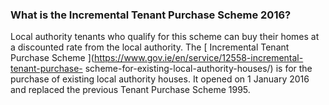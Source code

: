 ###  **What is the Incremental Tenant Purchase Scheme 2016?**

Local authority tenants who qualify for this scheme can buy their homes at a
discounted rate from the local authority. The [ Incremental Tenant Purchase
Scheme ](https://www.gov.ie/en/service/12558-incremental-tenant-purchase-
scheme-for-existing-local-authority-houses/) is for the purchase of existing
local authority houses. It opened on 1 January 2016 and replaced the previous
Tenant Purchase Scheme 1995.
